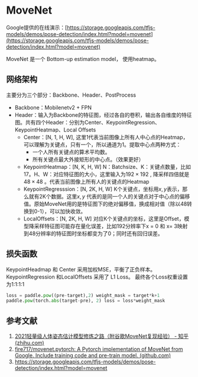 # MoveNet

Google提供的在线演示：[https://storage.googleapis.com/tfjs-models/demos/pose-detection/index.html?model=movenet](https://storage.googleapis.com/tfjs-models/demos/pose-detection/index.html?model=movenet)

MoveNet 是一个 Bottom-up estimation model， 使用heatmap。

## 网络架构
主要分为三个部分：Backbone、Header、PostProcess
- Backbone：Mobilenetv2 + FPN
- Header：输入为Backbone的特征图，经过各自的卷积，输出各自维度的特征图。共有四个Header：分别为Center、KeypointRegression、KeypointHeatmap、Local Offsets
	- Center：[N, 1, H, W], 这里1代表当前图像上所有人中心点的Heatmap，可以理解为关键点，只有一个，所以通道为1。提取中心点两种方式：
		- 一个人所有关键点的算术平均数。
		- 所有关键点最大外接矩形的中心点。（效果更好）
	- KeypointHeatmap：[N, K, H, W]  N：Batchsize、K：关键点数量，比如17。H、W：对应特征图的大小，这里输入为$192 \times 192$ , 降采样四倍就是$48\times 48$ 。代表当前图像上所有人的关键点的Heatmap
	- KeypointRegresssion：[N, 2K, H, W]  K个关键点，坐标用$x, y$表示，那么就有2K个数据。这里$x, y$ 代表的是同一个人的关键点对于中心点的偏移值。原始MoveNet用的是特征图下的绝对偏移值，换成相对值（除以48转换到0-1），可以加快收敛。
	- LocalOffsets：[N, 2K, H, W] 对应K个关键点的坐标，这里是Offset，模型降采样特征图可能存在量化误差，比如192分辨率下x = 0 和 x= 3映射到48分辨率的特征图时坐标都变为了0；同时还有回归误差。

## 损失函数
KeypointHeadmap 和 Center 采用加权MSE，平衡了正负样本。
KeypointRegression 和LocalOffsets 采用了 L1 Loss。
最终各个Loss权重设置为1:1:1:1
```python
loss = paddle.pow((pre-target),2) weight_mask = target*k+1
paddle.pow(torch.abs(target-pre), 2) loss = loss*weight_mask
```



## 参考文献
1. [2021轻量级人体姿态估计模型修炼之路（附谷歌MoveNet复现经验） - 知乎 (zhihu.com)](https://zhuanlan.zhihu.com/p/413313925)
2. [fire717/movenet.pytorch: A Pytorch implementation of MoveNet from Google. Include training code and pre-train model. (github.com)](https://github.com/fire717/movenet.pytorch)
3. https://storage.googleapis.com/tfjs-models/demos/pose-detection/index.html?model=movenet

